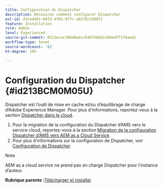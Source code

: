 ```yaml
---
title: Configuration du Dispatcher
description: Découvrez comment configurer Dispatcher
exl-id: d3ce4d01-b0fd-4f02-977c-ab378c328071
feature: Installation
role: Admin
level: Experienced
source-git-commit: 0513ecac38840a4cc649758bd1180edff1f8aed1
workflow-type: tm+mt
source-wordcount: '81'
ht-degree: 19%

---
```


# Configuration du Dispatcher {#id213BCM0M05U}

Dispatcher est l’outil de mise en cache et/ou d’équilibrage de charge d’Adobe Experience Manager. Pour plus d&#39;informations, reportez-vous à la section [Dispatcher dans le cloud](https://experienceleague.adobe.com/docs/experience-manager-cloud-service/implementing/content-delivery/disp-overview.html?lang=en).

1. Pour la migration de la configuration du Dispatcher d’AMS vers le service cloud, reportez-vous à la section [Migration de la configuration Dispatcher d’AMS vers AEM as a Cloud Service](https://experienceleague.adobe.com/docs/experience-manager-cloud-service/implementing/content-delivery/ams-aem.html?lang=en).
1. Pour plus d’informations sur la configuration de Dispatcher, voir [Configuration de Dispatcher](https://experienceleague.adobe.com/docs/experience-manager-dispatcher/using/configuring/dispatcher-configuration.html?lang=fr).

>[!NOTE]
>
> AEM as a cloud service ne prend pas en charge Dispatcher pour l’instance d’auteur.

**Rubrique parente :**&#x200B;[ Télécharger et installer](download-install.md)
